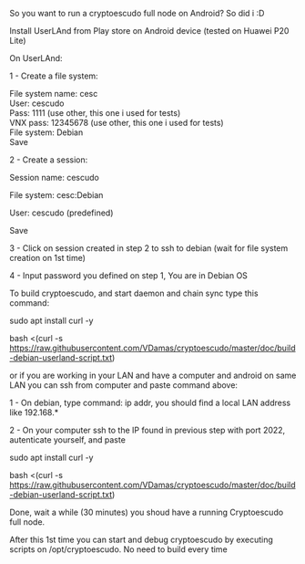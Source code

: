 So you want to run a cryptoescudo full node on Android? So did i :D

Install UserLAnd from Play store on Android device (tested on Huawei P20 Lite)


On UserLAnd:
 
 1 - Create a file system:
 
  File system name: cesc  
  User: cescudo  
  Pass: 1111 (use other, this one i used for tests)  
  VNX pass: 12345678 (use other, this one i used for tests)  
  File system: Debian  
  Save 
  
 2 - Create a session:
 
  Session name: cescudo
  
  File system: cesc:Debian
  
  User: cescudo (predefined)
  
  Save
  
  
  
 3 - Click on session created in step 2 to ssh to debian (wait for file system creation on 1st time)
 
 4 - Input password you defined on step 1, You are in Debian OS
 
To build cryptoescudo, and start daemon and chain sync type this command:

 sudo apt install curl -y
 
 bash <(curl -s https://raw.githubusercontent.com/VDamas/cryptoescudo/master/doc/build-debian-userland-script.txt)
 
or if you are working in your LAN and have a computer and android on same LAN you can ssh from computer and paste command above:

 1 - On debian, type command: ip addr, you should find a local LAN address like 192.168.* 
 
 2 - On your computer ssh to the IP found in previous step with port 2022, autenticate yourself, and paste 
 
 
 sudo apt install curl -y
 
 bash <(curl -s https://raw.githubusercontent.com/VDamas/cryptoescudo/master/doc/build-debian-userland-script.txt)
 
Done, wait a while (30 minutes) you shoud have a running Cryptoescudo full node.

After this 1st time you can start and debug cryptoescudo by executing scripts on /opt/cryptoescudo. 
No need to build every time


